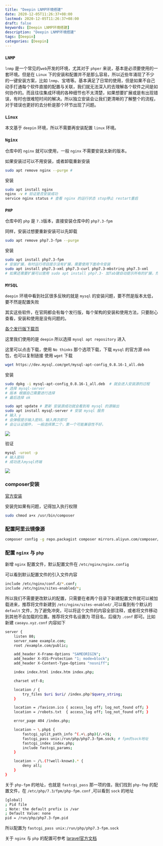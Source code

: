 ```yaml
---
title: "Deepin LNMP环境搭建"
date: 2020-12-05T11:26:37+08:00
lastmod: 2020-12-05T11:26:37+08:00
draft: false
keywords: [Deepin LNMP环境搭建]
description: "Deepin LNMP环境搭建"
tags: [Deepin]
categories: [Deepin]
---
```


### `LNMP`

`lnmp` 是一个常见的`web`开发的环境，尤其对于 `phper` 来说，基本是必须要使用的一套环境。但是在 `Linux` 下的安装和配置并不是那么容易，所以近些年涌现了不少的一键安装方案，比如 `lnmp`、宝塔等。基本满足了日常的使用，但是如果不自己动手打通每个软件直接的配置与关联，我们就无法深入的去理解各个软件之间是如何协作的。而且往往集成环境的各种细节也不太清楚，如果想要扩展或是有出现错误，有时也很难短时间的解决。所以独立安装会让我们更清晰的了解整个的流程，对于错误也更好的去分析是那个环节出现了问题。

### `Linux`

本文基于 `deepin` 环境，所以不需要再安装配置 `linux` 环境。

### `Nginx`

仓库中的 `nginx` 就可以使用，一般 `nginx` 不需要安装太新的版本。

如果安装过可以不用安装，或者卸载重新安装

```bash
sudo apt remove nginx --purge #
```

安装

```bash
sudo apt install nginx
nginx -v # 验证是否安装成功
service nginx status # 查看 nginx 的运行状态 stop停止 restart重启
```

### `PHP`

仓库中的 `php` 是 `7.3`版本，直接安装仓库中的 `php7.3-fpm` 

同样，安装过想要重新安装可以先卸载

```bash
sudo apt remove php7.3-fpm --purge
```

安装

```bash
sudo apt install php7.3-fpm
# 安装扩展，有时运行项目提示没有扩展，需要使用下面命令安装
sudo apt install php7.3-xml php7.3-curl php7.3-mbstring php7.3-xml
# 如果还需要扩展可以使用 sudo apt install php7.3- 加Tab键自动提示所有的扩展，然后选择需要的扩展进行安装
```

### `MYSQL`

`deepin` 环境中看到社区很多反映的就是 `mysql` 的安装问题，要不然是版本太低，要不然是配置失败

其实这些软件，在官网都会有每个发行版，每个架构的安装和使用方法，只要耐心查看，安装和使用是没有问题的。

[各个发行版下载页](https://dev.mysql.com/downloads/)

这里我们使用的是 `deepin` 所以选择 `mysql apt repository` 进入

这里可以点击下载，使用 `No thinks` 那个选项下载，下载 `mysql` 的官方源 `deb` 包，也可以复制链接 使用 `wget` 下载

```bash
wget https://dev.mysql.com/get/mysql-apt-config_0.8.16-1_all.deb 
```

安装

```bash
sudo dpkg -i mysql-apt-config_0.8.16-1_all.deb  # 就会进入安装源的过程
# 选择 mysql-server 
# 版本 根据自己需要进行选择
# 最后选择 ok

sudo apt update # 更新 安装源成功就会看到有 mysql 的源输出
sudo apt install mysql-server # 安装 mysql 服务
# 输入 y
# 会弹框提示输入密码，输入两次即可
# 会让认证插件， 一般选择第二个，第一个可能兼容性不好。
```

![](https://cdn.jsdelivr.net/gh/ayuayue/cdn/img/20201205122825.png)

验证

```bash
mysql -uroot -p
# 输入密码
# 成功进入mysql终端
```

![](https://cdn.jsdelivr.net/gh/ayuayue/cdn/img/20201205122901.png)

### composer安装

[官方安装](https://pkg.phpcomposer.com/#how-to-install-composer)

安装完如果有问题，记得加入执行权限

```bash
sudo chmod a+x /usr/bin/composer
```

### 配置阿里云镜像源

```bash
composer config -g repo.packagist composer mirrors.aliyun.com/composer/
```

### 配置 `nginx` 与 `php`

新增 `nginx` 配置文件，默认配置文件在 `/etc/nginx/nginx.config`

可以看到默认配置文件的引入文件内容

```bash
include /etc/nginx/conf.d/*.conf;
include /etc/nginx/sites-enabled/*;
```

所以我们不需要更改默认的配置，只需要在者两个目录下新建配置文件就可以被加载进来，推荐将文件新建到 `/etc/nginx/sites-enabled/` ,可以看到有个默认的 `default` 文件，为了避免冲突，可以将这个文件的内容全部注释，或者将文件移动到其他不会加载的位置。推荐将文件名设置为 项目名，后缀为 `.conf` 即可。比如新建 `caoayu.xyz.conf` 内容如下

```bash
server {
    listen 80;
    server_name example.com;
    root /example.com/public;

    add_header X-Frame-Options "SAMEORIGIN";
    add_header X-XSS-Protection "1; mode=block";
    add_header X-Content-Type-Options "nosniff";

    index index.html index.htm index.php;

    charset utf-8;

    location / {
        try_files $uri $uri/ /index.php?$query_string;
    }

    location = /favicon.ico { access_log off; log_not_found off; }
    location = /robots.txt  { access_log off; log_not_found off; }

    error_page 404 /index.php;

    location ~ \.php$ {
        fastcgi_split_path_info ^(.+\.php)(/.+)$;
        fastcgi_pass unix:/run/php/php7.3-fpm.sock; # fpm的sock地址
        fastcgi_index index.php;
        include fastcgi_params;
    }

    location ~ /\.(?!well-known).* {
        deny all;
    }
}
```

关于 `php-fpm` 的地址，也就是 `fastcgi_pass` 那一项的值，我们找到 `php-fmp` 的配置文件，在 `/etc/php/7.3/fpm/php-fpm.conf` ,可以看到 `sock` 的地址

```bash
[global]
; Pid file
; Note: the default prefix is /var
; Default Value: none
pid = /run/php/php7.3-fpm.pid
```

所以配置为 `fastcgi_pass unix:/run/php/php7.3-fpm.sock`

关于 `nginx` 与 `php` 的配置可参考 [laravel官方文档](https://laravel.com/docs/5.5/deployment)